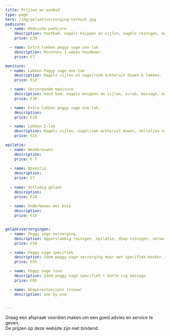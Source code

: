 ```yaml
---
title: Prijzen en aanbod
type: page
hero: /img/gelaatsverzorging-torhout.jpg
pedicure:
  - name: Medische pedicure
    description: Voetbad, nagels knippen en vijlen, nagels reinigen, eelt verwijderen, scrub en voetcrème.
    price: €30

  - name: Extra lakken peggy sage one-lak
    description: Minstens 3 weken houdbaar.
    price: €7

manicure:
  - name: Lakken Peggy sage one-lak
    description: Nagels vijlen en nagelriem achteruit duwen & lakken.
    price: €12

  - name: Verzorgende manicure
    description: Hand bad, nagels knippen en vijlen, scrub, massage, masker en handcréme.
    price: €30

  - name: Extra lakken peggy sage one-lak.
    description:
    price: €10

  - name: Lakken I-lak
    description: Nagels vijlen, nagelriem achteruit duwen, velletjes verwijderen, primer, base coat, drie lagen hoofdkleur en top coat.
    price: €25

epilatie:
  - name: Wenkbrauwen
    description: 
    price: € 7
  
  - name: Bovenlip
    description: 
    price: €7
  
  - name: Volledig gelaat
    description: 
    price: €10
  
  - name: Onderbenen met knie
    description: 
    price: €15


gelaatsverzorgingen:
  - name: Peggy sage verzorging  
    description: Oppervlakkig reinigen, epilatie, diep reinigen, sérum, massage, masker en dagcreme.
    price: €50

  - name: Peggy sage specifiek
    description: Idem peggy sage verzorging maar met specifiek masker.
    price: €55

  - name: Peggy sage luxe
    description: Idem peggy sage specifiek + korte rug massage.
    price: €65

  - name: Wimperextensions (nieuw)
    description: One by one


---
```

Graag een afspraak voordien maken om een goed advies en service te geven.  
De prijzen op deze website zijn niet bindend.
